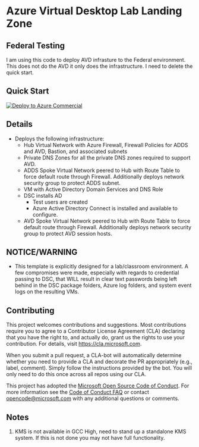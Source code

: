# Azure Virtual Desktop Lab Landing Zone

## Federal Testing

I am using this code to deploy AVD infrasture to the Federal environment. This does not do the AVD it only does the infrastructure. I need to delete the quick start.

## Quick Start

[![Deploy to Azure Commercial](https://aka.ms/deploytoazurebutton)](https://portal.azure.com/#blade/Microsoft_Azure_CreateUIDef/CustomDeploymentBlade/uri/https%3A%2F%2Fraw.githubusercontent.com%2Fshawntmeyer%2FAVDFedRockstarTraining%2Fmain%2Fdeploy.json/uiFormDefinitionUri/https%3A%2F%2Fraw.githubusercontent.com%2Fshawntmeyer%2FAVDFedRockstarTraining%2Fmain%2FuiFormDefinition.json)

## Details

* Deploys the following infrastructure:
  * Hub Virtual Network with Azure Firewall, Firewall Policies for ADDS and AVD, Bastion, and associated subnets
  * Private DNS Zones for all the private DNS zones required to support AVD.
  * ADDS Spoke Virtual Network peered to Hub with Route Table to force default route through Firewall. Additionally deploys network security group to protect ADDS subnet.
  * VM with Active Directory Domain Services and DNS Role
  * DSC installs AD
    * Test users are created
    * Azure Active Directory Connect is installed and available to configure.
  * AVD Spoke Virtual Network peered to Hub with Route Table to force default route through Firewall. Additionally deploys network security group to protect AVD session hosts.

## NOTICE/WARNING

* This template is explicitly designed for a lab/classroom environment. A few compromises were made, especially with regards to credential passing to DSC, that WILL result in clear text passwords being left behind in the DSC package folders, Azure log folders, and system event logs on the resulting VMs.

## Contributing

This project welcomes contributions and suggestions.  Most contributions require you to agree to a
Contributor License Agreement (CLA) declaring that you have the right to, and actually do, grant us
the rights to use your contribution. For details, visit https://cla.microsoft.com.

When you submit a pull request, a CLA-bot will automatically determine whether you need to provide
a CLA and decorate the PR appropriately (e.g., label, comment). Simply follow the instructions
provided by the bot. You will only need to do this once across all repos using our CLA.

This project has adopted the [Microsoft Open Source Code of Conduct](https://opensource.microsoft.com/codeofconduct/).
For more information see the [Code of Conduct FAQ](https://opensource.microsoft.com/codeofconduct/faq/) or
contact [opencode@microsoft.com](mailto:opencode@microsoft.com) with any additional questions or comments.

## Notes

1. KMS is not available in GCC High, need to stand up a standalone KMS system. If this is not done you may not have full functionality.
